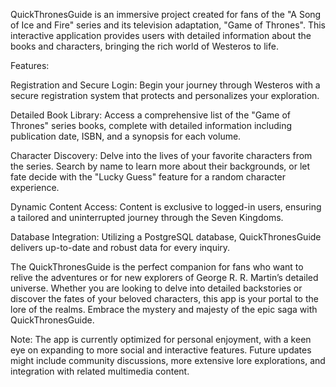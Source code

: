 QuickThronesGuide is an immersive project created for fans of the "A Song of Ice and Fire" series and its television adaptation, "Game of Thrones". This interactive application provides users with detailed information about the books and characters, bringing the rich world of Westeros to life.

Features:

Registration and Secure Login: Begin your journey through Westeros with a secure registration system that protects and personalizes your exploration.

Detailed Book Library: Access a comprehensive list of the "Game of Thrones" series books, complete with detailed information including publication date, ISBN, and a synopsis for each volume.

Character Discovery: Delve into the lives of your favorite characters from the series. Search by name to learn more about their backgrounds, or let fate decide with the "Lucky Guess" feature for a random character experience.

Dynamic Content Access: Content is exclusive to logged-in users, ensuring a tailored and uninterrupted journey through the Seven Kingdoms.

Database Integration: Utilizing a PostgreSQL database, QuickThronesGuide delivers up-to-date and robust data for every inquiry.

The QuickThronesGuide is the perfect companion for fans who want to relive the adventures or for new explorers of George R. R. Martin’s detailed universe. Whether you are looking to delve into detailed backstories or discover the fates of your beloved characters, this app is your portal to the lore of the realms. Embrace the mystery and majesty of the epic saga with QuickThronesGuide.

Note:
The app is currently optimized for personal enjoyment, with a keen eye on expanding to more social and interactive features. Future updates might include community discussions, more extensive lore explorations, and integration with related multimedia content.

